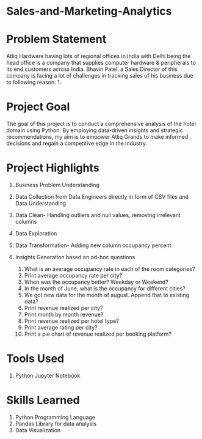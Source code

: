 # Sales-and-Marketing-Analytics
# Problem Statement
Atliq Hardware having lots of regional offices in India with Delhi being the head office is a company that supplies computer hardware & peripherals to its end customers across India.
Bhavin Patel, a Sales Director of this company is facing a lot of challenges in tracking sales of his business due to following reason:
  1. 

# Project Goal
The goal of this project is to conduct a comprehensive analysis of the hotel domain using Python. By employing data-driven insights and strategic recommendations, my aim is to empower Atliq Grands to make informed decisions and regain a competitive edge in the industry.

# Project Highlights
1. Business Problem Understanding
2. Data Collection from Data Engineers directly in form of CSV files and Data Understanding
3. Data Clean- Handling outliers and null values, removing irrelevant columns
4. Data Exploration
5. Data Transformation- Adding new column occupancy percent
6. Insights Generation based on ad-hoc questions

    1.  What is an average occupancy rate in each of the room categories?
    2.  Print average occupancy rate per city?
    3.  When was the occupancy better? Weekday or Weekend?
    4.  In the month of June, what is the occupancy for different cities?
    5.  We got new data for the month of august. Append that to existing data?
    6.  Print revenue realized per city?
    7.  Print month by month revenue?
    8.  Print revenue realized per hotel type?
    9.  Print average rating per city?
    10.  Print a pie chart of revenue realized per booking platform?

 # Tools Used
 1. Python Jupyter Notebook

# Skills Learned
1. Python Programming Language
2. Pandas Library for data analysis
3. Data Visualization  
